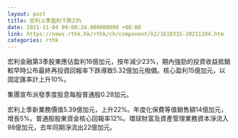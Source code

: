 ```yaml
---
layout: post
title: 宏利上季盈利下跌23%
date: 2021-11-04 09:08:24.000000000 +08:00
link: https://news.rthk.hk/rthk/ch/component/k2/1618315-20211104.htm
categories: rthk
---
```


宏利金融第3季股東應佔盈利16億加元，按年減少23%，期內強勁的投資收益抵銷較早時公布最終再投資回報率下跌導致5.32億加元撥備。核心盈利15億加元，以固定匯率計上升10%。

集團宣布派發季度股息每股普通股0.28加元。

宏利上季新業務價值5.39億加元，上升22%。年度化保費等值銷售額14億加元，增長5%。普通股股東資金核心回報率12%。環球財富及資產管理業務資本淨流入98億加元，去年同期淨流出22億加元。
